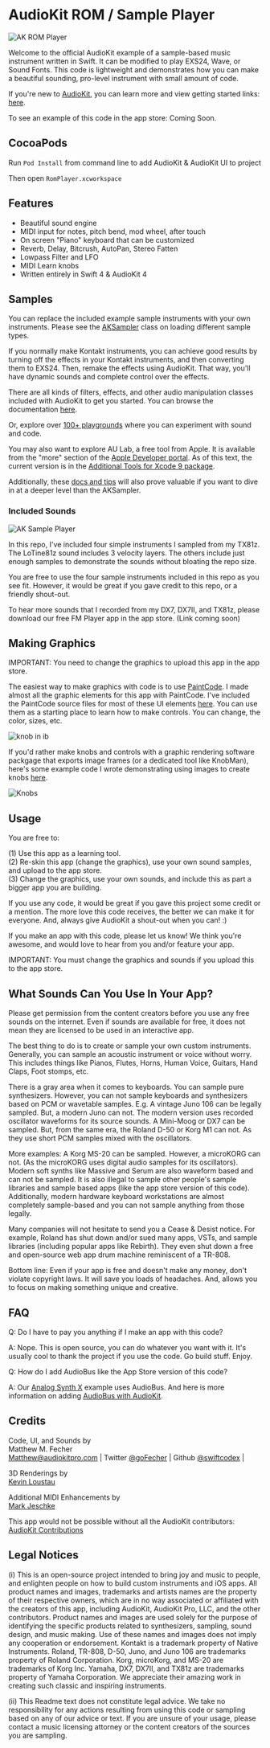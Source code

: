 # AudioKit ROM / Sample Player

![AK ROM Player](https://i.imgur.com/B9NJ6Ps.png)

Welcome to the official AudioKit example of a sample-based music instrument written in Swift. It can be modified to play EXS24, Wave, or Sound Fonts. This code is lightweight and demonstrates how you can make a beautiful sounding, pro-level instrument with small amount of code. 

If you're new to [AudioKit](https://audiokitpro.com/audiokit/), you can learn more and view getting started links: [here](https://audiokitpro.com/audiokit/).

To see an example of this code in the app store: Coming Soon.  

## CocoaPods

Run `Pod Install` from command line to add AudioKit & AudioKit UI to project

Then open `RomPlayer.xcworkspace`

## Features

- Beautiful sound engine
- MIDI input for notes, pitch bend, mod wheel, after touch
- On screen "Piano" keyboard that can be customized 
- Reverb, Delay, Bitcrush, AutoPan, Stereo Fatten
- Lowpass Filter and LFO
- MIDI Learn knobs
- Written entirely in Swift 4 & AudioKit 4

## Samples

You can replace the included example sample instruments with your own instruments. Please see the [AKSampler](http://audiokit.io/docs/Classes/AKSampler.html) class on loading different sample types. 

If you normally make Kontakt instruments, you can achieve good results by turning off the effects in your Kontakt instruments, and then converting them to EXS24. Then, remake the effects using AudioKit. That way, you'll have dynamic sounds and complete control over the effects. 

There are all kinds of filters, effects, and other audio manipulation classes included with AudioKit to get you started. You can browse the documentation [here](http://audiokit.io/docs/index.html). 

Or, explore over [100+ playgrounds](http://audiokit.io/playgrounds/) where you can experiment with sound and code.

You may also want to explore AU Lab, a free tool from Apple. It is available from the "more" section of the [Apple Developer portal](https://developer.apple.com/download/more/). As of this text, the current version is in the [Additional Tools for Xcode 9 package](https://download.developer.apple.com/Developer_Tools/Additional_Tools_for_Xcode_9/Additional_Tools_for_Xcode_9.dmg). 

Additionally, these [docs and tips](https://developer.apple.com/library/content/technotes/tn2331/_index.html) will also prove valuable if you want to dive in at a deeper level than the AKSampler. 

### Included Sounds

![AK Sample Player](https://i.imgur.com/8FiDeJH.png)

In this repo, I've included four simple instruments I sampled from my TX81z. The LoTine81z sound includes 3 velocity layers. The others include just enough samples to demonstrate the sounds without bloating the repo size.

You are free to use the four sample instruments included in this repo as you see fit. However, it would be great if you gave credit to this repo, or a friendly shout-out. 

To hear more sounds that I recorded from my DX7, DX7II, and TX81z, please download our free FM Player app in the app store. (Link coming soon)

## Making Graphics

IMPORTANT: You need to change the graphics to upload this app in the app store.  

The easiest way to make graphics with code is to use [PaintCode](https://www.paintcodeapp.com/). I made almost all the graphic elements for this app with PaintCode. I've included the PaintCode source files for most of these UI elements [here](https://github.com/AudioKit/AudioKitGraphics). You can use them as a starting place to learn how to make controls. You can change, the color, sizes, etc.  

![knob in ib](https://i.imgflip.com/1svkul.gif)

If you'd rather make knobs and controls with a graphic rendering software packgage that exports image frames (or a dedicated tool like KnobMan), here's some example code I wrote demonstrating using images to create knobs [here](https://github.com/swiftcodex/3D-Knobs).

![Knobs](http://audiokitpro.com/images/knob.gif) 

## Usage

You are free to:

(1) Use this app as a learning tool.  
(2) Re-skin this app (change the graphics), use your own sound samples, and upload to the app store.   
(3) Change the graphics, use your own sounds, and include this as part a bigger app you are building.

If you use any code, it would be great if you gave this project some credit or a mention. The more love this code receives, the better we can make it for everyone. And, always give AudioKit a shout-out when you can! :) 

If you make an app with this code, please let us know! We think you're awesome, and would love to hear from you and/or feature your app.

IMPORTANT: You must change the graphics and sounds if you upload this to the app store.

## What Sounds Can You Use In Your App?

Please get permission from the content creators before you use any free sounds on the internet. Even if sounds are available for free, it does not mean they are licensed to be used in an interactive app. 

The best thing to do is to create or sample your own custom instruments. Generally, you can sample an acoustic instrument or voice without worry. This includes things like Pianos, Flutes, Horns, Human Voice, Guitars, Hand Claps, Foot stomps, etc.

There is a gray area when it comes to keyboards. You can sample pure synthesizers. However, you can not sample keyboards and synthesizers based on PCM or wavetable samples. E.g. A vintage Juno 106 can be legally sampled. But, a modern Juno can not. The modern version uses recorded oscillator waveforms for its source sounds. A Mini-Moog or DX7 can be sampled. But, from the same era, the Roland D-50 or Korg M1 can not. As they use short PCM samples mixed with the oscillators.  

More examples: A Korg MS-20 can be sampled. However, a microKORG can not. (As the microKORG uses digital audio samples for its oscillators). Modern soft synths like Massive and Serum are also waveform based and can not be sampled. It is also illegal to sample other people's sample libraries and sample based apps (like the app store version of this code). Additionally, modern hardware keyboard workstations are almost completely sample-based and you can not sample anything from those legally. 

Many companies will not hesitate to send you a Cease & Desist notice. For example, Roland has shut down and/or sued many apps, VSTs, and sample libraries (including popular apps like Rebirth). They even shut down a free and open-source web app drum machine reminiscent of a TR-808. 

Bottom line: Even if your app is free and doesn't make any money, don't violate copyright laws. It will save you loads of headaches. And, allows you to focus on making something unique and creative. 

## FAQ

Q: Do I have to pay you anything if I make an app with this code?  

A: Nope. This is open source, you can do whatever you want with it. It's usually cool to thank the project if you use the code. Go build stuff. Enjoy.

Q: How do I add AudioBus like the App Store version of this code?  

A: Our [Analog Synth X](https://github.com/AudioKit/AudioKit/tree/master/Examples/iOS/AnalogSynthX) example uses AudioBus. And here is more information on adding [AudioBus with AudioKit](http://audiokit.io/audiobus/).

## Credits

Code, UI, and Sounds by  
Matthew M. Fecher  
[Matthew@audiokitpro.com](mailto:matthew@audiokitpro.com) | Twitter [@goFecher](http://twitter.com/goFecher) | Github [@swiftcodex](http://github.com/swiftcodex) | 

3D Renderings by  
[Kevin Loustau](https://twitter.com/KevinLoustau)

Additional MIDI Enhancements by  
[Mark Jeschke](https://twitter.com/drumkickapp)

This app would not be possible without all the AudioKit contributors:  
[AudioKit Contributions](https://github.com/AudioKit/AudioKit/graphs/contributors)

## Legal Notices

(i) This is an open-source project intended to bring joy and music to people, and enlighten people on how to build custom instruments and iOS apps. All product names and images, trademarks and artists names are the property of their respective owners, which are in no way associated or affiliated with the creators of this app, including AudioKit, AudioKit Pro, LLC, and the other contributors. Product names and images are used solely for the purpose of identifying the specific products related to synthesizers, sampling, sound design, and music making. Use of these names and images does not imply any cooperation or endorsement. Kontakt is a trademark property of Native Instruments. Roland, TR-808, D-50, Juno, and Juno 106 are trademarks property of Roland Corporation. Korg, microKorg, and MS-20 are trademarks of Korg Inc. Yamaha, DX7, DX7II, and TX81z are trademarks property of Yamaha Corporation. We appreciate their amazing work in creating such classic and inspiring instruments. 

(ii) This Readme text does not constitute legal advice. We take no responsibility for any actions resulting from using this code or sampling based on any of our advice or text. If you are unsure of your usage, please contact a music licensing attorney or the content creators of the sources you are sampling. 
